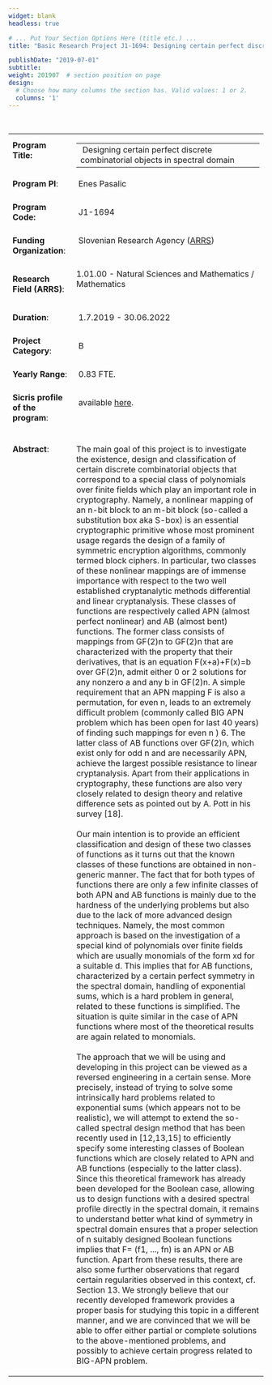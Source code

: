 ```yaml
---
widget: blank
headless: true

# ... Put Your Section Options Here (title etc.) ...
title: "Basic Research Project J1-1694: Designing certain perfect discrete combinatorial objects in spectral domain "

publishDate: "2019-07-01"
subtitle: 
weight: 201907  # section position on page
design:
  # Choose how many columns the section has. Valid values: 1 or 2.
  columns: '1'
---
```


<p>&nbsp;</p>

<table 5px="" border="0" cellpadding="2" cellspacing="2" padding:="" valign="top">
  <tbody>
    <tr>
      <td 5px="" padding:="" style="width: 114px;"><strong>Program Title:</strong><br />
      &nbsp;</td>
      <td style="width: 555px;">
      <table>
        <tbody>
          <tr>
            <td colspan="2">&nbsp;Designing certain perfect discrete combinatorial objects in spectral domain</td>
          </tr>
        </tbody>
      </table>
      </td>
    </tr>
    <tr>
      <td style="width: 114px;"><strong>Program PI</strong>:<br />
      &nbsp;</td>
      <td style="width: 555px;">&nbsp;Enes Pasalic<br />
      &nbsp;</td>
    </tr>
    <tr>
      <td style="width: 114px;"><strong>Program Code:</strong><br />
      &nbsp;</td>
      <td style="width: 555px;">&nbsp;J1-1694<br />
      &nbsp;</td>
    </tr>
    <tr>
      <td style="width: 114px;"><strong>Funding Organization</strong>:<br />
      &nbsp;</td>
      <td style="width: 555px;">&nbsp;Slovenian Research Agency (<a href="http://www.arrs.gov.si/sl/" target="_blank">ARRS</a>)<br />
      <br />
      &nbsp;</td>
    </tr>
    <tr>
      <td style="width: 114px;"><strong>Research Field (ARRS)</strong>:<br />
      &nbsp;</td>
      <td style="width: 555px;">1.01.00 - Natural Sciences and Mathematics / Mathematics<br />
      <br />
      &nbsp;</td>
    </tr>
    <tr>
      <td style="width: 114px;"><strong>Duration</strong>:&nbsp;<br />
      &nbsp;</td>
      <td style="width: 555px;">&nbsp;1.7.2019 - 30.06.2022&nbsp;<br />
      &nbsp;</td>
    </tr>
    <tr>
      <td style="width: 114px;"><strong>Project Category</strong>:<br />
      &nbsp;</td>
      <td style="width: 555px;">&nbsp;B<br />
      &nbsp;</td>
    </tr>
    <tr>
      <td style="width: 114px;"><strong>Yearly Range</strong>:<br />
      &nbsp;</td>
      <td style="width: 555px;">&nbsp;0.83 FTE.<br />
      &nbsp;</td>
    </tr>
    <tr>
      <td style="width: 114px;"><strong>Sicris profile of the program</strong>:<br />
      &nbsp;</td>
      <td style="width: 555px;">&nbsp;available&nbsp;<a href="shorturl.at/otuKM">here</a>.<br />
      <br />
      &nbsp;</td>
    </tr>
    <tr>
      <td style="width: 114px;" valign="top">
      <p><strong>Abstract</strong>:</p>
      </td>
      <td style="width: 555px;">
      <p>The main goal of this project is to investigate the existence, design and classification of certain discrete combinatorial objects that correspond to a special class of polynomials over finite fields which play an important role in cryptography. Namely, a nonlinear mapping of an n-bit block to an m-bit block (so-called a substitution box aka S-box) is an essential cryptographic primitive whose most prominent usage regards the design of a family of symmetric encryption algorithms, commonly termed block ciphers. In particular, two classes of these nonlinear mappings are of immense importance with respect to the two well established cryptanalytic methods differential and linear cryptanalysis. These classes of functions are respectively called APN (almost perfect nonlinear) and AB (almost bent) functions. The former class consists of mappings from GF(2)n to GF(2)n that are characterized with the property that their derivatives, that is an equation F(x+a)+F(x)=b over GF(2)n, admit either 0 or 2 solutions for any nonzero a and any b in GF(2)n. A simple requirement that an APN mapping F is also a permutation, for even n, leads to an extremely difficult problem (commonly called BIG APN problem which has been open for last 40 years) of finding such mappings for even n ) 6. The latter class of AB functions over GF(2)n, which exist only for odd n and are necessarily APN, achieve the largest possible resistance to linear cryptanalysis. Apart from their applications in cryptography, these functions are also very closely related to design theory and relative difference sets as pointed out by A. Pott in his survey [18].&nbsp;<br />
      <br />
      Our main intention is to provide an efficient classification and design of these two classes of functions as it turns out that the known classes of these functions are obtained in non-generic manner. The fact that for both types of functions there are only a few infinite classes of both APN and AB functions is mainly due to the hardness of the underlying problems but also due to the lack of more advanced design techniques. Namely, the most common approach is based on the investigation of a special kind of polynomials over finite fields which are usually monomials of the form xd for a suitable d. This implies that for AB functions, characterized by a certain perfect symmetry in the spectral domain, handling of exponential sums, which is a hard problem in general, related to these functions is simplified. The situation is quite similar in the case of APN functions where most of the theoretical results are again related to monomials.&nbsp;<br />
      <br />
      The approach that we will be using and developing in this project can be viewed as a reversed engineering in a certain sense. More precisely, instead of trying to solve some intrinsically hard problems related to exponential sums (which appears not to be realistic), we will attempt to extend the so-called spectral design method that has been recently used in [12,13,15] to efficiently specify some interesting classes of Boolean functions which are closely related to APN and AB functions (especially to the latter class). Since this theoretical framework has already been developed for the Boolean case, allowing us to design functions with a desired spectral profile directly in the spectral domain, it remains to understand better what kind of symmetry in spectral domain ensures that a proper selection of n suitably designed Boolean functions implies that F= (f1, ..., fn) is an APN or AB function. Apart from these results, there are also some further observations that regard certain regularities observed in this context, cf. Section 13. We strongly believe that our recently developed framework provides a proper basis for studying this topic in a different manner, and we are convinced that we will be able to offer either partial or complete solutions to the above-mentioned problems, and possibly&nbsp;to achieve&nbsp;certain progress related to BIG-APN problem.</p>
      </td>
    </tr>
  </tbody>
</table>
